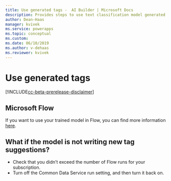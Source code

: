 ```yaml
---
title: Use generated tags -  AI Builder | Microsoft Docs
description: Provides steps to use text classification model generated tags
author: Dean-Haas
manager: kvivek
ms.service: powerapps
ms.topic: conceptual
ms.custom: 
ms.date: 06/10/2019
ms.author: v-dehaas
ms.reviewer: kvivek
---
```


# Use generated tags

[!INCLUDE[cc-beta-prerelease-disclaimer](./includes/cc-beta-prerelease-disclaimer.md)]

## Microsoft Flow
If you want to use your trained model in Flow, you can find more information [here](text-classification-model-in-flow.md).


## What if the model is not writing new tag suggestions? 
 - Check that you didn’t  exceed the number of Flow runs for your subscription. 
 - Turn off the Common Data Service run setting, and then turn it back on. 